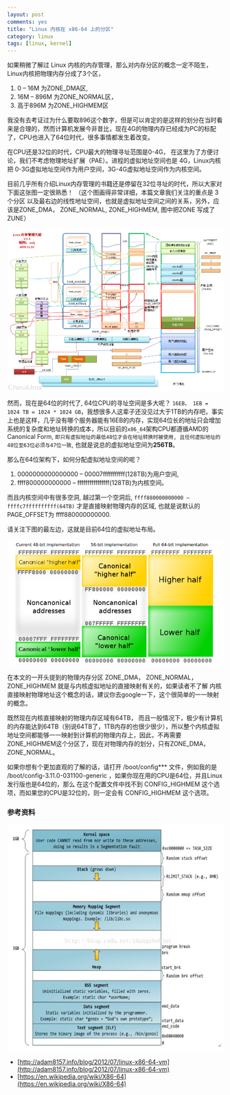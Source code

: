 ```yaml
---
layout: post
comments: yes
title: "Linux 内核在 x86-64 上的分区"
category: linux
tags: [linux, kernel]
---
```


如果稍微了解过 Linux 内核的内存管理，那么对内存分区的概念一定不陌生，Linux内核把物理内存分成了3个区，

1. 0 – 16M 为ZONE_DMA区,
2. 16M – 896M 为ZONE_NORMAL区，
3. 高于896M 为ZONE_HIGHMEM区

我没有去考证过为什么要取896这个数字，但是可以肯定的是这样的划分在当时看来是合理的，然而计算机发展今非昔比，现在4G的物理内存已经成为PC的标配了，CPU也进入了64位时代，很多事情都发生着改变。

在CPU还是32位的时代，CPU最大的物理寻址范围是0-4G， 在这里为了方便讨论，我们不考虑物理地址扩展（PAE）。进程的虚拟地址空间也是 4G，Linux内核把 0-3G虚拟地址空间作为用户空间，3G-4G虚拟地址空间作为内核空间。

目前几乎所有介绍Linux内存管理的书籍还是停留在32位寻址的时代，所以大家对下面这张图一定很熟悉！
（这个图画得非常详细，本篇文章我们关注的重点是 3个分区 以及最右边的线性地址空间，也就是虚拟地址空间之间的关系，另外，应该是ZONE_DMA， ZONE_NORMAL, ZONE_HIGHMEM, 图中把ZONE 写成了ZUNE）

![zone1](/image/2014/zone1.gif)

 
然而，现在是64位的时代了, 64位CPU的寻址空间是多大呢？ `16EB， 1EB = 1024 TB = 1024 * 1024 GB`，我想很多人这辈子还没见过大于1TB的内存吧，事实上也是这样，几乎没有哪个服务器能有16EB的内存，实现64位长的地址只会增加系统的复杂度和地址转换的成本，所以目前的`x86_64`架构CPU都遵循AMD的 Canonical Form, `即只有虚拟地址的最低48位才会在地址转换时被使用, 且任何虚拟地址的48位至63位必须与47位一致`, 也就是说总的虚拟地址空间为**256TB**。


那么在64位架构下，如何分配虚拟地址空间的呢？

1. 0000000000000000 – 00007fffffffffff(128TB)为用户空间,
2. ffff800000000000 – ffffffffffffffff(128TB)为内核空间。

而且内核空间中有很多空洞, 越过第一个空洞后, `ffff880000000000 – ffffc7ffffffffff(64TB)` 才是直接映射物理内存的区域, 也就是说默认的PAGE_OFFSET为 ffff880000000000.

请关注下图的最左边，这就是目前64位的虚拟地址布局。

![](/image/2014/x86mem.png)

在本文的一开头提到的物理内存分区 ZONE_DMA， ZONE_NORMAL， ZONE_HIGHMEM 就是与内核虚拟地址的直接映射有关的，如果读者不了解 内核直接映射物理地址这个概念的话，建议你去google一下，这个很简单的一一映射的概念。

既然现在内核直接映射的物理内存区域有64TB， 而且一般情况下，极少有计算机的内存能达到64TB（别说64TB了，1TB内存的也很少很少），所以整个内核虚拟地址空间都能够一一映射到计算机的物理内存上，因此，不再需要 ZONE_HIGHMEM这个分区了，现在对物理内存的划分，只有ZONE_DMA， ZONE_NORMAL。


如果你想有个更加直观的了解的话，请打开 /boot/config*** 文件，例如我的是  /boot/config-3.11.0-031100-generic  ，如果你现在用的CPU是64位，并且Linux发行版也是64位的，那么 在这个配置文件中找不到 CONFIG_HIGHMEM 这个选项，而如果您的CPU是32位的，则一定会有 CONFIG_HIGHMEM 这个选项。


### 参考资料

![](image/2014/mem1.jpeg)

- [http://adam8157.info/blog/2012/07/linux-x86-64-vm](http://adam8157.info/blog/2012/07/linux-x86-64-vm)
- [https://en.wikipedia.org/wiki/X86-64](https://en.wikipedia.org/wiki/X86-64)
